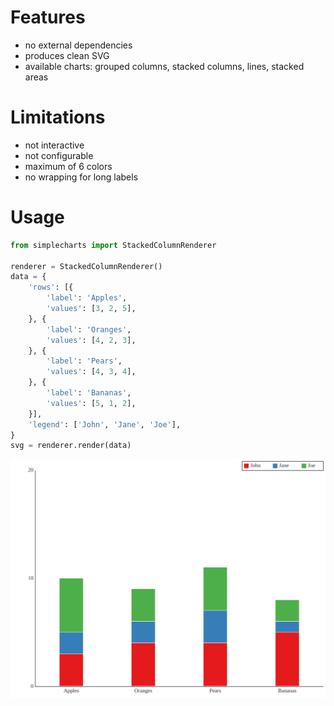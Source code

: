 # Features

-   no external dependencies
-   produces clean SVG
-   available charts: grouped columns, stacked columns, lines, stacked
    areas

# Limitations

-   not interactive
-   not configurable
-   maximum of 6 colors
-   no wrapping for long labels

# Usage

```python
from simplecharts import StackedColumnRenderer

renderer = StackedColumnRenderer()
data = {
    'rows': [{
        'label': 'Apples',
        'values': [3, 2, 5],
    }, {
        'label': 'Oranges',
        'values': [4, 2, 3],
    }, {
        'label': 'Pears',
        'values': [4, 3, 4],
    }, {
        'label': 'Bananas',
        'values': [5, 1, 2],
    }],
    'legend': ['John', 'Jane', 'Joe'],
}
svg = renderer.render(data)
```

![example](https://github.com/xi/simplecharts/blob/main/tests/simple_StackedColumnRenderer.svg)
